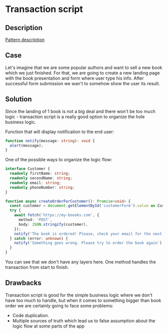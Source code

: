 # Transaction script

## Description
[Pattern description](https://martinfowler.com/eaaCatalog/transactionScript.html)

## Case

Let's imagine that we are some popular authors and want to sell a new book which we just finished.
For that, we are going to create a new landing page with the book presentation and form where user type his info.
After successful form submission we wan't to somehow show the user its result.

## Solution

Since the landing of 1 book is not a big deal and there won't be too much logic - transaction script is a really good option
to organize the hole business logic.

Function that will display notification to the end user:
```ts
function notify(message: string): void {
  alert(message);
}
```

One of the possible ways to organize the logic flow:
```ts
interface Customer {
  readonly firstName: string;
  readonly secondName: string;
  readonly email: string;
  readonly phoneNumber: string;
}

function async createOrderForCustomer(): Promise<void> {
  const customer = document.getElementById('customerForm').value as Customer;
  try {
    await fetch('https://my-boooks.com', {
      method: 'POST',
      body: JSON.stringify(customer),
    });
    notify('The book is ordered! Please, check your email for the next steps');
  } catch (error: unknown) {
    notify('Something goes wrong. Please try to order the book again');
  }
}
```

You can see that we don't have any layers here. One method handles the transaction from start to finish.

## Drawbacks

Transaction script is good for the simple business logic where we don't have too much to handle, but when
it comes to something bigger than book order we are certainly going to face some problems:

- Code duplication.
- Multiple sources of truth which lead us to false assumption about the logic flow at some parts of the app